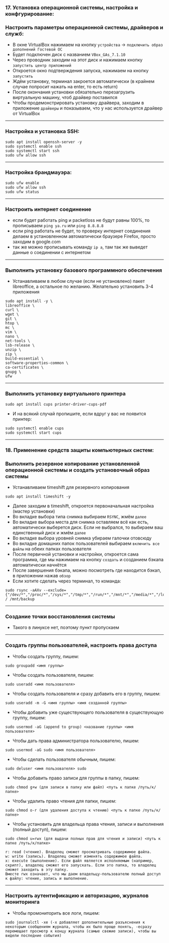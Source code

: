 ### 17. Установка операционной системы, настройка и конфгурирование:
### Настроить параметры операционной системы, драйверов и служб:
  - В окне VirtualBox нажимаем на кнопку `устройства` → `подключить образ дополнений Гостевой ОС`
  - Будет подключен диск с названием `VBox_GAs_7.1.10`
  - Через проводник заходим на этот диск и нажимаем кнопку `запустить центр приложений`
  - Откроется окно подтверждения запуска, нажимаем на кнопку `запустить`
  - Ждём установку, терминал закроется автоматически (в крайнем случае попросит нажать на enter, то есть return)
  - После окончания установки обязательно перезагрузить виртуальную машину, чтоб драйвер поставился
  - Чтобы продемонстрировать установку драйвера, заходим в приложение `драйверы` и показываем, что у нас используется драйвер от VirtualBox
  
---

### Настройка и установка SSH:
```
sudo apt install openssh-server -y
sudo systemctl enable ssh
sudo systemctl start ssh
sudo ufw allow ssh
```

---

### Настройка брандмауэра:
```
sudo ufw enable
sudo ufw allow ssh
sudo ufw status
```

---

### Настроить интернет соединение
- если будет работать ping и packetloss не будут равны 100%, то прописываем `ping ya.ru` или `ping 8.8.8.8`
- если ping работать не будет, то проверку интернет соединения делаем в установленном автоматически браузере Firefox, просто заходим в google.com
- так же можно прописывать команду `ip a`, там так же выведет данные о соединении с интернетом

---

### Выполнить установку базового программного обеспечения
- Устанавливаем в любом случае (если не установлено) пакет libreoffice, а остальное по желанию. Желательно установить 3-4 приложения
```
sudo apt install -y \
libreoffice \
curl \
wget \
git \
htop \
mc \
vim \
nano \
net-tools \
lsb-release \
unzip \
zip \
build-essential \
software-properties-common \
ca-certificates \
gnupg \
ufw
```

---

### Выполнить установку виртуального принтера
```
sudo apt install cups printer-driver-cups-pdf
```
- И на всякий случай пропишите, если вдруг у вас не появится принтер:
```
sudo systemctl enable cups
sudo systemctl start cups
```
---

### 18. Применение средств защиты компьютерных систем:
### Выполнить резервное копирование установленной операционной системы и создать установочный образ системы
- Устанавливаем timeshift для резервного копирования
```
sudo apt install timeshift -y
```
- Далее заходим в timeshift, откроется первоначальная настройка (мастер установки)
- Во вкладке выбора типа снимка выбираем `RSYNC`, жмём `далее`
- Во вкладке выбора места для снимка оставляем всё как есть, автоматически выберется диск. Если не выбрался, то выбираем ваш единственный диск и жмём `далее`
- Во вкладке выбора уровней снимка убираем галочки отовсюду
- Во вкладке домашних папок пользователей выбираем `включить все файлы` на обеих папках пользователя
- После первичной установки и настройки, откроется сама программа, где мы нажимаем на кнопку `создать` и созданием бэкапа автоматически начнётся
- После завершения бэкапа, можно посмотреть где находится бэкап, в приложении нажав `обзор`
- Если хотите сделать через терминал, то команда:
```
sudo rsync -aAXv --exclude={"/dev/*","/proc/*","/sys/*","/tmp/*","/run/*","/mnt/*","/media/*","/lost+found"} / /mnt/backup
```

---

### Создание точки восстановления системы
- Такого в линуксе нет, поэтому пункт пропускаем

---

### Создать группы пользователей, настроить права доступа
- Чтобы создать группу, пишем:
```
sudo groupadd <имя группы>
```
- Чтобы создать пользователя, пишем:
```
sudo useradd <имя пользователя>
```
- Чтобы создать пользователя и сразу добавить его в группу, пишем:
```
sudo useradd -m -G <имя группы> <имя созданной группы>
```
- Чтобы добавить уже существующего пользователя в существующую группу, пишем:
```
sudo usermod -aG (append to group) <название группы> <имя пользователя>
```
- Чтобы дать права администратора пользователю, пишем:
```
sudo usermod -aG sudo <имя пользователя>
```
- Чтобы сделать пользователя обычным, пишем:
```
sudo deluser <имя пользователя> sudo
```
- Чтобы добавить право записи для группы в папку, пишем:
```
sudo chmod g+w (для записи в папку или файл) <путь к папке /путь/к/папке>
```
- Чтобы удалить право чтения для папки, пишем:
```
sudo chmod o-r (для удаления доступа к чтению) <путь к папке /путь/к/папке>
```
- Чтобы установить для владельца права чтения, записи и выполнения (полный доступ), пишем:
```
sudo chmod u=rwx (для выдачи полных прав для чтения и записи) <путь к папке /путь/к/папке>

r: read (чтение). Владелец сможет просматривать содержимое файла.
w: write (запись). Владелец сможет изменять содержимое файла.
x: execute (выполнение). Если файл является исполняемым (например, скрипт), владелец сможет его запускать. Если это папка, то владелец сможет заходить в эту папку.
Вместе rwx означает, что мы даем владельцу-пользователю полный доступ к файлу: чтение, запись и выполнение.
```

---

### Настроить аутентификацию и авторизацию, журналов мониторинга
- Чтобы промониторить все логи, пишем:
```
sudo journalctl -xe (-x добавляет дополнительные разъяснения к некоторым сообщениям журнала, чтобы их было проще понять, -eсразу перемещает просмотр к концу журнала (самые свежие записи), чтобы вы видели последние события)
```

